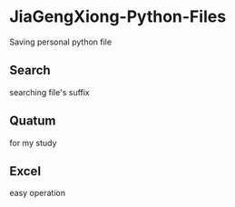 # JiaGengXiong-Python-Files
Saving personal python file

## Search

searching file's suffix

## Quatum

for my study

## Excel

easy operation